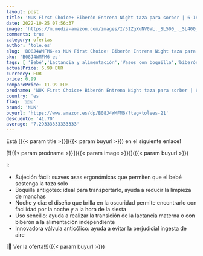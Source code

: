 ```yaml
---
layout: post
title: 'NUK First Choice+ Biberón Entrena Night taza para sorber | 6-18 meses | Brillan en la oscuridad | Válvula anticólico | Sin BPA | 150 ml | Rosa'
date: 2022-10-25 07:56:37
image: 'https://m.media-amazon.com/images/I/51ZgXuNV0VL._SL500_._SL400_.jpg'
comments: true
category: ofertas
author: 'tole.es'
slug: 'B08J4WMFM6-es NUK First Choice+ Biberón Entrena Night taza para sorber |...'
sku: 'B08J4WMFM6-es'
tags: [ 'Bebé','Lactancia y alimentación','Vasos con boquilla','biberón','nuk','🇪🇸', ]
actualPrice: 6.99 EUR
currency: EUR
price: 6.99
comparePrice: 11.99 EUR
prodname: 'NUK First Choice+ Biberón Entrena Night taza para sorber | 6-18 meses | Brillan en la oscuridad | Válvula anticólico | Sin BPA | 150 ml | Rosa'
country: 'es'
flag: '🇪🇸'
brand: 'NUK'
buyurl: 'https://www.amazon.es/dp/B08J4WMFM6/?tag=tolees-21'
descuento: '41.70'
average: '7.29333333333333'
---
```


Está [{{< param title >}}]({{< param buyurl >}}) en el siguiente enlace!

[![{{< param prodname >}}]({{< param image >}})]({{< param buyurl >}})

ℹ️:

- Sujeción fácil: suaves asas ergonómicas que permiten que el bebé sostenga la taza solo
- Boquilla antigoteo: ideal para transportarlo, ayuda a reducir la limpieza de manchas
- Noche y dia: el diseño que brilla en la oscuridad permite encontrarlo con facilidad por la noche y a la hora de la siesta
- Uso sencillo: ayuda a realizar la transición de la lactancia materna o con biberón a la alimentación independiente
- Innovadora válvula anticólico: ayuda a evitar la perjudicial ingesta de aire

[🛒 Ver la oferta!!]({{< param buyurl >}})
